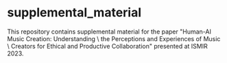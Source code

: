 # supplemental_material

This repository contains supplemental material for the paper "Human-AI Music Creation: Understanding \\ the Perceptions and Experiences of Music \\ Creators for Ethical and Productive Collaboration" presented at ISMIR 2023.
